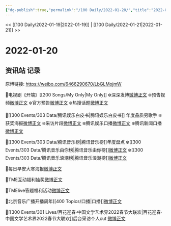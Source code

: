```yaml
---
{"dg-publish":true,"permalink":"/100 Daily/2022-01-20/","title":"2022-01-20","created":"2022-12-22T16:29:24.000+08:00","updated":"2023-04-11T14:46:34.000+08:00"}
---
```



<< [[100 Daily/2022-01-19\|2022-01-19]] | [[100 Daily/2022-01-21\|2022-01-21]] >>

# 2022-01-20

## 资讯站 记录

原博链接: https://weibo.com/6466290670/LbGLMojmW

🌟电视剧《开端》[[200 Songs/My Only\|My Only]]
❄️深深发博[微博正文](https://m.weibo.cn/6466290670/4727810326796216)
❄️预告视频[微博正文](https://m.weibo.cn/6466290670/4727725279676963)
❄️官方预告[微博正文](https://m.weibo.cn/6466290670/4727782455640553)
❄️热搜话题[微博正文](https://m.weibo.cn/6466290670/4727852001661587)

🌟[[300 Events/303 Data/腾讯娱乐白皮书\|腾讯娱乐白皮书]] 年度品质男歌手
❄️获奖海报[微博正文](https://m.weibo.cn/6466290670/4727704429270043)
❄️采访片段[微博正文](https://m.weibo.cn/6466290670/4727747379204118)
❄️腾讯娱乐口播[微博正文](https://m.weibo.cn/6466290670/4727698192074266)
❄️腾讯新闻口播[微博正文](https://m.weibo.cn/6466290670/4727726252755879)

🌟[[300 Events/303 Data/腾讯音乐榜\|腾讯音乐榜]]年度盘点
❄️[[300 Events/303 Data/腾讯音乐由你榜\|腾讯音乐由你榜]][微博正文](https://m.weibo.cn/6466290670/4727783039961913)
❄️[[300 Events/303 Data/腾讯音乐浪潮榜\|腾讯音乐浪潮榜]][微博正文](https://m.weibo.cn/6466290670/4727812063501367)

🌟每日早安大寒海报[微博正文](https://m.weibo.cn/6466290670/4727639354901984)

🌟TME互动福利抽奖[微博正文](https://m.weibo.cn/6466290670/4727701640577026)

🌟TMElive答题福利活动[微博正文](https://m.weibo.cn/6466290670/4727731570609303)

🌟北京音乐广播开播周年[[400 Topics/口播\|口播]][微博正文](https://m.weibo.cn/6466290670/4727664647344240)

🌟[[300 Events/301 Lives/百花迎春·中国文学艺术界2022春节大联欢\|百花迎春·中国文学艺术界2022春节大联欢]]后台采访个人cut [微博正文](https://m.weibo.cn/6466290670/4727691959603722)

